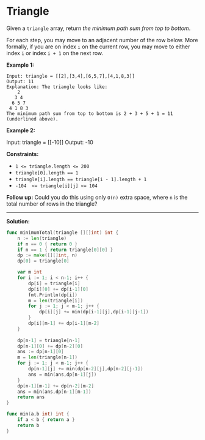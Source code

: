 # Triangle
Given a  `triangle`  array, return  _the minimum path sum from top to bottom_.

For each step, you may move to an adjacent number of the row below. More formally, if you are on index  `i`  on the current row, you may move to either index  `i`  or index  `i + 1`  on the next row.

**Example 1:**

    Input: triangle = [[2],[3,4],[6,5,7],[4,1,8,3]]
    Output: 11
    Explanation: The triangle looks like:
        2
       3 4
      6 5 7
     4 1 8 3
    The minimum path sum from top to bottom is 2 + 3 + 5 + 1 = 11 (underlined above).

**Example 2:**

Input: triangle = [[-10]]
Output: -10

**Constraints:**

-   `1 <= triangle.length <= 200`
-   `triangle[0].length == 1`
-   `triangle[i].length == triangle[i - 1].length + 1`
-   `-104  <= triangle[i][j] <= 104`

**Follow up:** Could you do this using only `O(n)` extra space, where `n` is the total number of rows in the triangle?

---

**Solution:**

```go
func minimumTotal(triangle [][]int) int {
    n := len(triangle)
    if n == 0 { return 0 }
    if n == 1 { return triangle[0][0] }
    dp := make([][]int, n)
    dp[0] = triangle[0]

    var m int
    for i := 1; i < n-1; i++ {
        dp[i] = triangle[i]
        dp[i][0] += dp[i-1][0]
        fmt.Println(dp[i])
        m = len(triangle[i])
        for j := 1; j < m-1; j++ {
            dp[i][j] += min(dp[i-1][j],dp[i-1][j-1])
        }
        dp[i][m-1] += dp[i-1][m-2]
    }
    
    dp[n-1] = triangle[n-1]
    dp[n-1][0] += dp[n-2][0]
    ans := dp[n-1][0]
    m = len(triangle[n-1])
    for j := 1; j < m-1; j++ {
        dp[n-1][j] += min(dp[n-2][j],dp[n-2][j-1])
        ans = min(ans,dp[n-1][j])
    }
    dp[n-1][m-1] += dp[n-2][m-2]
    ans = min(ans,dp[n-1][m-1])
    return ans
}

func min(a,b int) int {
    if a < b { return a }
    return b
}
```